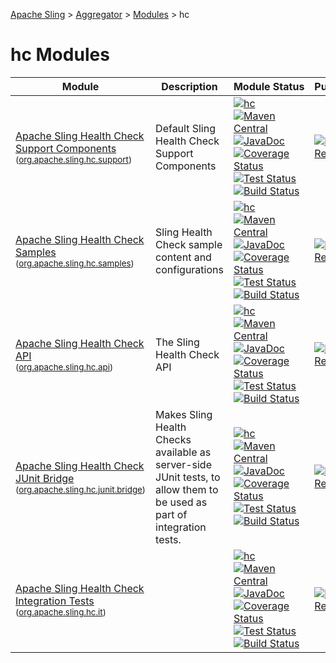 [Apache Sling](https://sling.apache.org) > [Aggregator](https://github.com/apache/sling-aggregator/) > [Modules](https://github.com/apache/sling-aggregator/blob/master/docs/modules.md) > hc
# hc Modules

| Module | Description | Module&nbsp;Status | Pull&nbsp;Requests |
|---    |---    |---    |---    |
| [Apache Sling Health Check Support Components](https://github.com/apache/sling-org-apache-sling-hc-support) <br/> <small>([org.apache.sling.hc.support](https://search.maven.org/#search%7Cga%7C1%7Cg%3A%22org.apache.sling%22%20a%3A%22org.apache.sling.hc.supportD%22))</small> |          Default Sling Health Check Support Components      | &#32;[![hc](https://sling.apache.org/badges/group-hc.svg)](https://github.com/apache/sling-aggregator/blob/master/docs/group/hc.md)&#32;[![Maven Central](https://maven-badges.herokuapp.com/maven-central/org.apache.sling/org.apache.sling.hc.support/badge.svg)](https://search.maven.org/#search%7Cga%7C1%7Cg%3A%22org.apache.sling%22%20a%3A%22org.apache.sling.hc.support%22)&#32;[![JavaDoc](https://www.javadoc.io/badge/org.apache.sling/org.apache.sling.hc.support.svg)](https://www.javadoc.io/doc/org.apache.sling/org-apache-sling-hc-support)&#32;[![Coverage Status](https://sonarcloud.io/api/project_badges/measure?project=apache_sling-org-apache-sling-hc-support&metric=coverage)](https://sonarcloud.io/dashboard?id=apache_sling-org-apache-sling-hc-support)&#32;[![Test Status](https://img.shields.io/jenkins/tests.svg?jobUrl=https://ci-builds.apache.org/job/Sling/job/modules/job/sling-org-apache-sling-hc-support/job/master/)](https://ci-builds.apache.org/job/Sling/job/modules/job/sling-org-apache-sling-hc-support/job/master/test/?width=800&height=600)&#32;[![Build Status](https://ci-builds.apache.org/job/Sling/job/modules/job/sling-org-apache-sling-hc-support/job/master/badge/icon)](https://ci-builds.apache.org/job/Sling/job/modules/job/sling-org-apache-sling-hc-support/job/master) | &#32;[![Pull Requests](https://img.shields.io/github/issues-pr/apache/sling-org-apache-sling-hc-support.svg)](https://github.com/apache/sling-org-apache-sling-hc-support/pulls) |
| [Apache Sling Health Check Samples](https://github.com/apache/sling-org-apache-sling-hc-samples) <br/> <small>([org.apache.sling.hc.samples](https://search.maven.org/#search%7Cga%7C1%7Cg%3A%22org.apache.sling%22%20a%3A%22org.apache.sling.hc.samplesD%22))</small> |          Sling Health Check sample content and configurations      | &#32;[![hc](https://sling.apache.org/badges/group-hc.svg)](https://github.com/apache/sling-aggregator/blob/master/docs/group/hc.md)&#32;[![Maven Central](https://maven-badges.herokuapp.com/maven-central/org.apache.sling/org.apache.sling.hc.samples/badge.svg)](https://search.maven.org/#search%7Cga%7C1%7Cg%3A%22org.apache.sling%22%20a%3A%22org.apache.sling.hc.samples%22)&#32;[![JavaDoc](https://www.javadoc.io/badge/org.apache.sling/org.apache.sling.hc.samples.svg)](https://www.javadoc.io/doc/org.apache.sling/org-apache-sling-hc-samples)&#32;[![Coverage Status](https://sonarcloud.io/api/project_badges/measure?project=apache_sling-org-apache-sling-hc-samples&metric=coverage)](https://sonarcloud.io/dashboard?id=apache_sling-org-apache-sling-hc-samples)&#32;[![Test Status](https://img.shields.io/jenkins/tests.svg?jobUrl=https://ci-builds.apache.org/job/Sling/job/modules/job/sling-org-apache-sling-hc-samples/job/master/)](https://ci-builds.apache.org/job/Sling/job/modules/job/sling-org-apache-sling-hc-samples/job/master/test/?width=800&height=600)&#32;[![Build Status](https://ci-builds.apache.org/job/Sling/job/modules/job/sling-org-apache-sling-hc-samples/job/master/badge/icon)](https://ci-builds.apache.org/job/Sling/job/modules/job/sling-org-apache-sling-hc-samples/job/master) | &#32;[![Pull Requests](https://img.shields.io/github/issues-pr/apache/sling-org-apache-sling-hc-samples.svg)](https://github.com/apache/sling-org-apache-sling-hc-samples/pulls) |
| [Apache Sling Health Check API](https://github.com/apache/sling-org-apache-sling-hc-api) <br/> <small>([org.apache.sling.hc.api](https://search.maven.org/#search%7Cga%7C1%7Cg%3A%22org.apache.sling%22%20a%3A%22org.apache.sling.hc.apiD%22))</small> |          The Sling Health Check API      | &#32;[![hc](https://sling.apache.org/badges/group-hc.svg)](https://github.com/apache/sling-aggregator/blob/master/docs/group/hc.md)&#32;[![Maven Central](https://maven-badges.herokuapp.com/maven-central/org.apache.sling/org.apache.sling.hc.api/badge.svg)](https://search.maven.org/#search%7Cga%7C1%7Cg%3A%22org.apache.sling%22%20a%3A%22org.apache.sling.hc.api%22)&#32;[![JavaDoc](https://www.javadoc.io/badge/org.apache.sling/org.apache.sling.hc.api.svg)](https://www.javadoc.io/doc/org.apache.sling/org-apache-sling-hc-api)&#32;[![Coverage Status](https://sonarcloud.io/api/project_badges/measure?project=apache_sling-org-apache-sling-hc-api&metric=coverage)](https://sonarcloud.io/dashboard?id=apache_sling-org-apache-sling-hc-api)&#32;[![Test Status](https://img.shields.io/jenkins/tests.svg?jobUrl=https://ci-builds.apache.org/job/Sling/job/modules/job/sling-org-apache-sling-hc-api/job/master/)](https://ci-builds.apache.org/job/Sling/job/modules/job/sling-org-apache-sling-hc-api/job/master/test/?width=800&height=600)&#32;[![Build Status](https://ci-builds.apache.org/job/Sling/job/modules/job/sling-org-apache-sling-hc-api/job/master/badge/icon)](https://ci-builds.apache.org/job/Sling/job/modules/job/sling-org-apache-sling-hc-api/job/master) | &#32;[![Pull Requests](https://img.shields.io/github/issues-pr/apache/sling-org-apache-sling-hc-api.svg)](https://github.com/apache/sling-org-apache-sling-hc-api/pulls) |
| [Apache Sling Health Check JUnit Bridge](https://github.com/apache/sling-org-apache-sling-hc-junit-bridge) <br/> <small>([org.apache.sling.hc.junit.bridge](https://search.maven.org/#search%7Cga%7C1%7Cg%3A%22org.apache.sling%22%20a%3A%22org.apache.sling.hc.junit.bridgeD%22))</small> |          Makes Sling Health Checks available as server-side JUnit tests, to         allow them to be used as part of integration tests.      | &#32;[![hc](https://sling.apache.org/badges/group-hc.svg)](https://github.com/apache/sling-aggregator/blob/master/docs/group/hc.md)&#32;[![Maven Central](https://maven-badges.herokuapp.com/maven-central/org.apache.sling/org.apache.sling.hc.junit.bridge/badge.svg)](https://search.maven.org/#search%7Cga%7C1%7Cg%3A%22org.apache.sling%22%20a%3A%22org.apache.sling.hc.junit.bridge%22)&#32;[![JavaDoc](https://www.javadoc.io/badge/org.apache.sling/org.apache.sling.hc.junit.bridge.svg)](https://www.javadoc.io/doc/org.apache.sling/org-apache-sling-hc-junit-bridge)&#32;[![Coverage Status](https://sonarcloud.io/api/project_badges/measure?project=apache_sling-org-apache-sling-hc-junit-bridge&metric=coverage)](https://sonarcloud.io/dashboard?id=apache_sling-org-apache-sling-hc-junit-bridge)&#32;[![Test Status](https://img.shields.io/jenkins/tests.svg?jobUrl=https://ci-builds.apache.org/job/Sling/job/modules/job/sling-org-apache-sling-hc-junit-bridge/job/master/)](https://ci-builds.apache.org/job/Sling/job/modules/job/sling-org-apache-sling-hc-junit-bridge/job/master/test/?width=800&height=600)&#32;[![Build Status](https://ci-builds.apache.org/job/Sling/job/modules/job/sling-org-apache-sling-hc-junit-bridge/job/master/badge/icon)](https://ci-builds.apache.org/job/Sling/job/modules/job/sling-org-apache-sling-hc-junit-bridge/job/master) | &#32;[![Pull Requests](https://img.shields.io/github/issues-pr/apache/sling-org-apache-sling-hc-junit-bridge.svg)](https://github.com/apache/sling-org-apache-sling-hc-junit-bridge/pulls) |
| [Apache Sling Health Check Integration Tests](https://github.com/apache/sling-org-apache-sling-hc-it) <br/> <small>([org.apache.sling.hc.it](https://search.maven.org/#search%7Cga%7C1%7Cg%3A%22org.apache.sling%22%20a%3A%22org.apache.sling.hc.itD%22))</small> |  | &#32;[![hc](https://sling.apache.org/badges/group-hc.svg)](https://github.com/apache/sling-aggregator/blob/master/docs/group/hc.md)&#32;[![Maven Central](https://maven-badges.herokuapp.com/maven-central/org.apache.sling/org.apache.sling.hc.it/badge.svg)](https://search.maven.org/#search%7Cga%7C1%7Cg%3A%22org.apache.sling%22%20a%3A%22org.apache.sling.hc.it%22)&#32;[![JavaDoc](https://www.javadoc.io/badge/org.apache.sling/org.apache.sling.hc.it.svg)](https://www.javadoc.io/doc/org.apache.sling/org-apache-sling-hc-it)&#32;[![Coverage Status](https://sonarcloud.io/api/project_badges/measure?project=apache_sling-org-apache-sling-hc-it&metric=coverage)](https://sonarcloud.io/dashboard?id=apache_sling-org-apache-sling-hc-it)&#32;[![Test Status](https://img.shields.io/jenkins/tests.svg?jobUrl=https://ci-builds.apache.org/job/Sling/job/modules/job/sling-org-apache-sling-hc-it/job/master/)](https://ci-builds.apache.org/job/Sling/job/modules/job/sling-org-apache-sling-hc-it/job/master/test/?width=800&height=600)&#32;[![Build Status](https://ci-builds.apache.org/job/Sling/job/modules/job/sling-org-apache-sling-hc-it/job/master/badge/icon)](https://ci-builds.apache.org/job/Sling/job/modules/job/sling-org-apache-sling-hc-it/job/master) | &#32;[![Pull Requests](https://img.shields.io/github/issues-pr/apache/sling-org-apache-sling-hc-it.svg)](https://github.com/apache/sling-org-apache-sling-hc-it/pulls) |